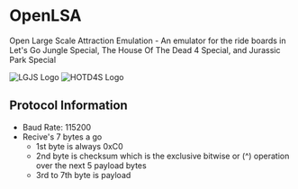 # OpenLSA
Open Large Scale Attraction Emulation - An emulator for the ride boards in Let's Go Jungle Special, The House Of The Dead 4 Special, and Jurassic Park Special

![LGJS Logo](https://vignette.wikia.nocookie.net/logopedia/images/1/1e/Lets_Go_Jungle_Special_Logo_1_a.gif/revision/latest?cb=20140213234611) ![HOTD4S Logo](https://vignette.wikia.nocookie.net/houseofthedead/images/4/42/Hotd4sp.png/revision/latest?cb=20170221115159)

## Protocol Information

- Baud Rate: 115200
- Recive's 7 bytes a go
  - 1st byte is always 0xC0
  - 2nd byte is checksum which is the exclusive bitwise or (^) operation over the next 5 payload bytes
  - 3rd to 7th byte is payload
